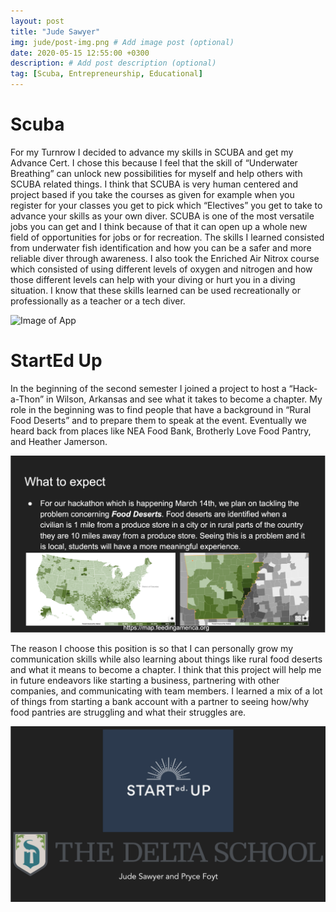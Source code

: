 ```yaml
---
layout: post
title: "Jude Sawyer"
img: jude/post-img.png # Add image post (optional)
date: 2020-05-15 12:55:00 +0300
description: # Add post description (optional)
tag: [Scuba, Entrepreneurship, Educational]
---
```

# Scuba
For my Turnrow I decided to advance my skills in SCUBA and get my Advance Cert. I chose this because I feel that the skill of “Underwater Breathing” can unlock new possibilities for myself and help others with SCUBA related things. I think that SCUBA is very human centered and project based if you take the courses as given for example when you register for your classes you get to pick which “Electives” you get to take to advance your skills as your own diver. SCUBA is one of the most versatile jobs you can get and I think because of that it can open up a whole new field of opportunities for jobs or for recreation. The skills I learned consisted from underwater fish identification and how you can be a safer and more reliable diver through awareness. I also took the Enriched Air Nitrox course which consisted of using different levels of oxygen and nitrogen and how those different levels can help with your diving or hurt you in a diving situation. I know that these skills learned can be used recreationally or professionally as a teacher or a tech diver.

![Image of App](../assets/img/jude/post-img.png)


# StartEd Up
In the beginning of the second semester I joined a project to host a “Hack-a-Thon” in Wilson, Arkansas and see what it takes to become a chapter. My role in the beginning was to find people that have a background in “Rural Food Deserts” and to prepare them to speak at the event. Eventually we heard back from places like NEA Food Bank, Brotherly Love Food Pantry, and Heather Jamerson.

![Image of App](../assets/img/jude/se1.png)


The reason I choose this position is so that I can personally grow my communication skills while also learning about things like rural food deserts and what it means to become a chapter. I think that this project will help me in future endeavors like starting a business, partnering with other companies, and communicating with team members. I learned a mix of a lot of things from starting a bank account with a partner to seeing how/why food pantries are struggling and what their struggles are.

![Image of App](../assets/img/jude/se2.png)
